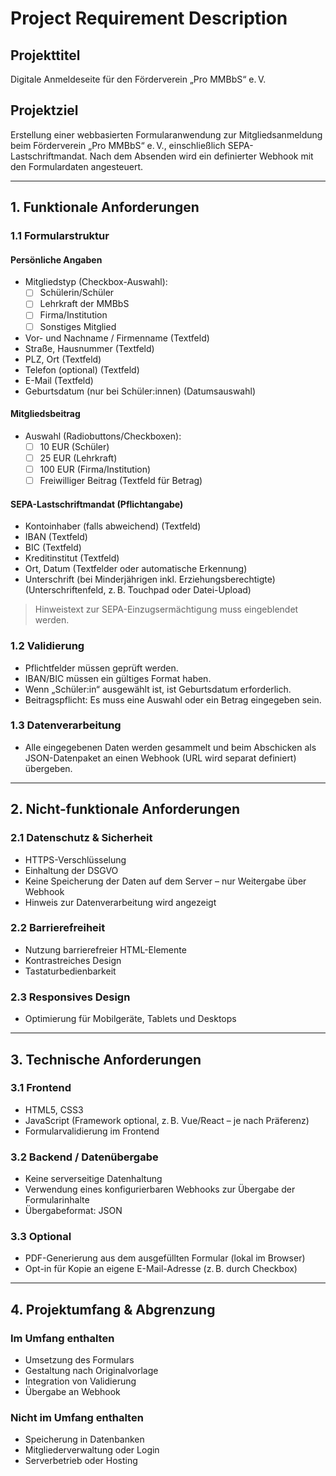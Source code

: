 # Project Requirement Description

## Projekttitel

Digitale Anmeldeseite für den Förderverein „Pro MMBbS“ e. V.

## Projektziel

Erstellung einer webbasierten Formularanwendung zur Mitgliedsanmeldung beim Förderverein „Pro MMBbS“ e. V., einschließlich SEPA-Lastschriftmandat. Nach dem Absenden wird ein definierter Webhook mit den Formulardaten angesteuert.

---

## 1. Funktionale Anforderungen

### 1.1 Formularstruktur

#### Persönliche Angaben

- Mitgliedstyp (Checkbox-Auswahl):
  - [ ] Schülerin/Schüler  
  - [ ] Lehrkraft der MMBbS  
  - [ ] Firma/Institution  
  - [ ] Sonstiges Mitglied  
- Vor- und Nachname / Firmenname (Textfeld)  
- Straße, Hausnummer (Textfeld)  
- PLZ, Ort (Textfeld)  
- Telefon (optional) (Textfeld)  
- E-Mail (Textfeld)  
- Geburtsdatum (nur bei Schüler:innen) (Datumsauswahl)  

#### Mitgliedsbeitrag

- Auswahl (Radiobuttons/Checkboxen):
  - [ ] 10 EUR (Schüler)
  - [ ] 25 EUR (Lehrkraft)
  - [ ] 100 EUR (Firma/Institution)
  - [ ] Freiwilliger Beitrag (Textfeld für Betrag)

#### SEPA-Lastschriftmandat (Pflichtangabe)

- Kontoinhaber (falls abweichend) (Textfeld)  
- IBAN (Textfeld)  
- BIC (Textfeld)  
- Kreditinstitut (Textfeld)  
- Ort, Datum (Textfelder oder automatische Erkennung)  
- Unterschrift (bei Minderjährigen inkl. Erziehungsberechtigte) (Unterschriftenfeld, z. B. Touchpad oder Datei-Upload)  

> Hinweistext zur SEPA-Einzugsermächtigung muss eingeblendet werden.

### 1.2 Validierung

- Pflichtfelder müssen geprüft werden.
- IBAN/BIC müssen ein gültiges Format haben.
- Wenn „Schüler:in“ ausgewählt ist, ist Geburtsdatum erforderlich.
- Beitragspflicht: Es muss eine Auswahl oder ein Betrag eingegeben sein.

### 1.3 Datenverarbeitung

- Alle eingegebenen Daten werden gesammelt und beim Abschicken als JSON-Datenpaket an einen Webhook (URL wird separat definiert) übergeben.

---

## 2. Nicht-funktionale Anforderungen

### 2.1 Datenschutz & Sicherheit

- HTTPS-Verschlüsselung
- Einhaltung der DSGVO
- Keine Speicherung der Daten auf dem Server – nur Weitergabe über Webhook
- Hinweis zur Datenverarbeitung wird angezeigt

### 2.2 Barrierefreiheit

- Nutzung barrierefreier HTML-Elemente
- Kontrastreiches Design
- Tastaturbedienbarkeit

### 2.3 Responsives Design

- Optimierung für Mobilgeräte, Tablets und Desktops

---

## 3. Technische Anforderungen

### 3.1 Frontend

- HTML5, CSS3 
- JavaScript (Framework optional, z. B. Vue/React – je nach Präferenz)
- Formularvalidierung im Frontend

### 3.2 Backend / Datenübergabe

- Keine serverseitige Datenhaltung
- Verwendung eines konfigurierbaren Webhooks zur Übergabe der Formularinhalte
- Übergabeformat: JSON

### 3.3 Optional

- PDF-Generierung aus dem ausgefüllten Formular (lokal im Browser)
- Opt-in für Kopie an eigene E-Mail-Adresse (z. B. durch Checkbox)

---

## 4. Projektumfang & Abgrenzung

### Im Umfang enthalten

- Umsetzung des Formulars
- Gestaltung nach Originalvorlage
- Integration von Validierung
- Übergabe an Webhook

### Nicht im Umfang enthalten

- Speicherung in Datenbanken
- Mitgliederverwaltung oder Login
- Serverbetrieb oder Hosting
